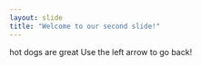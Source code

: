 ```yaml
---
layout: slide
title: "Welcome to our second slide!"
---
```

hot dogs are great
Use the left arrow to go back!
